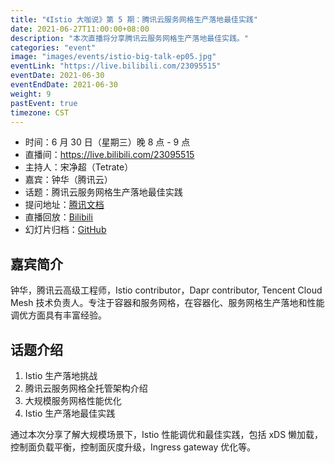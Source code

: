 ```yaml
---
title: "《Istio 大咖说》第 5 期：腾讯云服务网格生产落地最佳实践"
date: 2021-06-27T11:00:00+08:00
description: "本次直播将分享腾讯云服务网格生产落地最佳实践。"
categories: "event"
image: "images/events/istio-big-talk-ep05.jpg"
eventLink: "https://live.bilibili.com/23095515"
eventDate: 2021-06-30
eventEndDate: 2021-06-30
weight: 9
pastEvent: true
timezone: CST
---
```


- 时间：6 月 30 日（星期三）晚 8 点 - 9 点
- 直播间：<https://live.bilibili.com/23095515>
- 主持人：宋净超（Tetrate）
- 嘉宾：钟华（腾讯云）
- 话题：腾讯云服务网格生产落地最佳实践
- 提问地址：[腾讯文档](https://docs.qq.com/doc/DRUZSbHVkck9Wc0V4)
- 直播回放：[Bilibili](https://www.bilibili.com/video/BV1th411h7Zr/)
- 幻灯片归档：[GitHub](https://github.com/tetratelabs/istio-weekly/tree/main/istio-big-talk/005)

## 嘉宾简介

钟华，腾讯云高级工程师，Istio contributor，Dapr contributor, Tencent Cloud Mesh 技术负责人。专注于容器和服务网格，在容器化、服务网格生产落地和性能调优方面具有丰富经验。

## 话题介绍

1. Istio 生产落地挑战
2. 腾讯云服务网格全托管架构介绍
3. 大规模服务网格性能优化
4. Istio 生产落地最佳实践

通过本次分享了解大规模场景下，Istio 性能调优和最佳实践，包括 xDS 懒加载，控制面负载平衡，控制面灰度升级，Ingress gateway 优化等。
